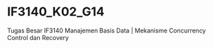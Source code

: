 # IF3140_K02_G14
Tugas Besar IF3140 Manajemen Basis Data | Mekanisme Concurrency Control dan Recovery
